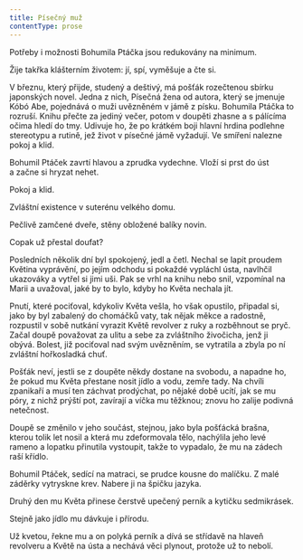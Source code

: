 ```yaml
---
title: Písečný muž
contentType: prose
---
```


<section>

Potřeby i možnosti Bohumila Ptáčka jsou redukovány na minimum.

Žije takřka klášterním životem: jí, spí, vyměšuje a čte si.

V březnu, který přijde, studený a deštivý, má pošťák rozečtenou sbírku japonských novel. Jedna z nich, Písečná žena od autora, který se jmenuje Kóbó Abe, pojednává o muži uvězněném v jámě z písku. Bohumila Ptáčka to rozruší. Knihu přečte za jediný večer, potom v doupěti zhasne a s pálícíma očima hledí do tmy. Udivuje ho, že po krátkém boji hlavní hrdina podlehne stereotypu a rutině, jež život v písečné jámě vyžadují. Ve smíření nalezne pokoj a klid.

Bohumil Ptáček zavrtí hlavou a zprudka vydechne. Vloží si prst do úst a začne si hryzat nehet.

Pokoj a klid.

Zvláštní existence v suterénu velkého domu.

Pečlivě zamčené dveře, stěny obložené balíky novin.

Copak už přestal doufat?

Posledních několik dní byl spokojený, jedl a četl. Nechal se lapit proudem Květina vyprávění, po jejím odchodu si pokaždé vypláchl ústa, navlhčil ukazováky a vytřel si jimi uši. Pak se vrhl na knihu nebo snil, vzpomínal na Marii a uvažoval, jaké by to bylo, kdyby ho Květa nechala jít.

Pnutí, které pociťoval, kdykoliv Květa vešla, ho však opustilo, připadal si, jako by byl zabalený do chomáčků vaty, tak nějak měkce a radostně, rozpustil v sobě nutkání vyrazit Květě revolver z ruky a rozběhnout se pryč. Začal doupě považovat za ulitu a sebe za zvláštního živočicha, jenž ji obývá. Bolest, již pociťoval nad svým uvězněním, se vytratila a zbyla po ní zvláštní hořkosladká chuť.

Pošťák neví, jestli se z doupěte někdy dostane na svobodu, a napadne ho, že pokud mu Květa přestane nosit jídlo a vodu, zemře tady. Na chvíli zpanikaří a musí ten záchvat prodýchat, po nějaké době ucítí, jak se mu póry, z nichž prýští pot, zavírají a víčka mu těžknou; znovu ho zalije podivná netečnost.

Doupě se změnilo v jeho součást, stejnou, jako byla pošťácká brašna, kterou tolik let nosil a která mu zdeformovala tělo, nachýlila jeho levé rameno a lopatku přinutila vystoupit, takže to vypadalo, že mu na zádech raší křídlo.

Bohumil Ptáček, sedící na matraci, se prudce kousne do malíčku. Z malé záděrky vytryskne krev. Nabere ji na špičku jazyka.

Druhý den mu Květa přinese čerstvě upečený perník a kytičku sedmikrásek.

Stejně jako jídlo mu dávkuje i přírodu.

Už kvetou, řekne mu a on polyká perník a dívá se střídavě na hlaveň revolveru a Květě na ústa a nechává věci plynout, protože už to nebolí.

</section>
